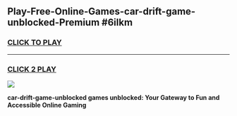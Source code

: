 
## Play-Free-Online-Games-car-drift-game-unblocked-Premium #6ilkm
<h3>
<a href="https://premium.freeplayer.one?title=car-drift-game-unblocked&ref=8M">CLICK TO PLAY</a></h3>
<hr>

<h3>
<a href="https://premium.freeplayer.one?title=car-drift-game-unblocked&ref=8M">CLICK 2 PLAY</a>
  
</h3>

<a href="https://premium.freeplayer.one?title=car-drift-game-unblocked&ref=8M"><img src="https://clearcache.store/games.png"></a>


**car-drift-game-unblocked games unblocked: Your Gateway to Fun and Accessible Online Gaming**
